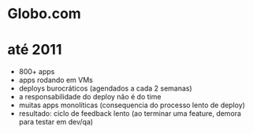 # Globo.com
# até 2011

- 800+ apps
- apps rodando em VMs
- deploys burocráticos (agendados a cada 2 semanas)
- a responsabilidade do deploy não é do time
- muitas apps monolíticas (consequencia do processo lento de deploy)
- resultado: ciclo de feedback lento (ao terminar uma feature, demora para testar em dev/qa)

